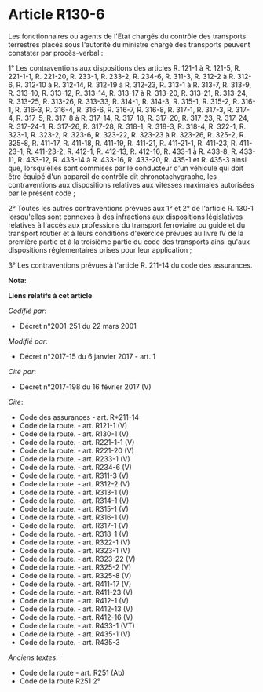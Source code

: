 # Article R130-6

Les fonctionnaires ou agents de l'Etat chargés du contrôle des transports terrestres placés sous l'autorité du ministre
chargé des transports peuvent constater par procès-verbal : 

1° Les contraventions aux dispositions des articles R. 121-1 à R. 121-5, R. 221-1-1, R. 221-20, R. 233-1, R. 233-2, R. 234-6,
R. 311-3, R. 312-2 à R. 312-6, R. 312-10 à R. 312-14, R. 312-19 à R. 312-23, R. 313-1 à R. 313-7, R. 313-9, R. 313-10, R.
313-12, R. 313-14, R. 313-17 à R. 313-20, R. 313-21, R. 313-24, R. 313-25, R. 313-26, R. 313-33, R. 314-1, R. 314-3, R.
315-1, R. 315-2, R. 316-1, R. 316-3, R. 316-4, R. 316-6, R. 316-7, R. 316-8, R. 317-1, R. 317-3, R. 317-4, R. 317-5, R. 317-8
à R. 317-14, R. 317-18, R. 317-20, R. 317-23, R. 317-24, R. 317-24-1, R. 317-26, R. 317-28, R. 318-1, R. 318-3, R. 318-4, R.
322-1, R. 323-1, R. 323-2, R. 323-6, R. 323-22, R. 323-23 à R. 323-26, R. 325-2, R. 325-8, R. 411-17, R. 411-18, R. 411-19,
R. 411-21, R. 411-21-1, R. 411-23, R. 411-23-1, R. 411-23-2, R. 412-1, R. 412-13, R. 412-16, R. 433-1 à R. 433-8, R. 433-11,
R. 433-12, R. 433-14 à R. 433-16, R. 433-20, R. 435-1 et R. 435-3 ainsi que, lorsqu'elles sont commises par le conducteur
d'un véhicule qui doit être équipé d'un appareil de contrôle dit chronotachygraphe, les contraventions aux dispositions
relatives aux vitesses maximales autorisées par le présent code ; 

2° Toutes les autres contraventions prévues aux 1° et 2° de l'article R. 130-1 lorsqu'elles sont connexes à des infractions
aux dispositions législatives relatives à l'accès aux professions du transport ferroviaire ou guidé et du transport routier
et à leurs conditions d'exercice prévues au livre IV de la première partie et à la troisième partie du code des transports
ainsi qu'aux dispositions réglementaires prises pour leur application ; 

3° Les contraventions prévues à l'article R. 211-14 du code des assurances.

**Nota:**



**Liens relatifs à cet article**

_Codifié par_:

  - Décret n°2001-251 du 22 mars 2001

_Modifié par_:

  - Décret n°2017-15 du 6 janvier 2017 - art. 1

_Cité par_:

  - Décret n°2017-198 du 16 février 2017 (V)

_Cite_:

  - Code des assurances - art. R*211-14
  - Code de la route. - art. R121-1 (V)
  - Code de la route. - art. R130-1 (V)
  - Code de la route. - art. R221-1-1 (V)
  - Code de la route. - art. R221-20 (V)
  - Code de la route. - art. R233-1 (V)
  - Code de la route. - art. R234-6 (V)
  - Code de la route. - art. R311-3 (V)
  - Code de la route. - art. R312-2 (V)
  - Code de la route. - art. R313-1 (V)
  - Code de la route. - art. R314-1 (V)
  - Code de la route. - art. R315-1 (V)
  - Code de la route. - art. R316-1 (V)
  - Code de la route. - art. R317-1 (V)
  - Code de la route. - art. R318-1 (V)
  - Code de la route. - art. R322-1 (V)
  - Code de la route. - art. R323-1 (V)
  - Code de la route. - art. R323-22 (V)
  - Code de la route. - art. R325-2 (V)
  - Code de la route. - art. R325-8 (V)
  - Code de la route. - art. R411-17 (V)
  - Code de la route. - art. R411-23 (V)
  - Code de la route. - art. R412-1 (V)
  - Code de la route. - art. R412-13 (V)
  - Code de la route. - art. R412-16 (V)
  - Code de la route. - art. R433-1 (VT)
  - Code de la route. - art. R435-1 (V)
  - Code de la route. - art. R435-3

_Anciens textes_:

  - Code de la route - art. R251 (Ab)
  - Code de la route R251 2°
